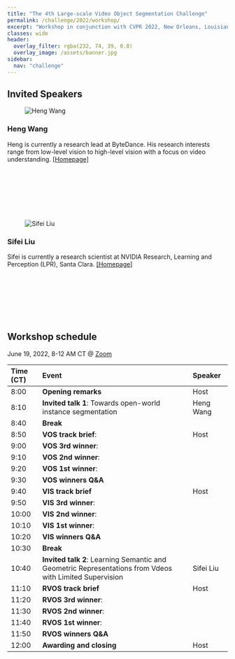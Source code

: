 ```yaml
---
title: "The 4th Large-scale Video Object Segmentation Challenge"
permalink: /challenge/2022/workshop/
excerpt: "Workshop in conjunction with CVPR 2022, New Orleans, Louisiana"
classes: wide
header:
  overlay_filter: rgba(232, 74, 39, 0.8)
  overlay_image: /assets/banner.jpg
sidebar:
  nav: "challenge"
---
```


## Invited Speakers

<figure style="width: 150px" class="align-left">
  <img src="{{ site.baseurl }}/assets/people/HengWang.jpg" alt="Heng Wang">
</figure>

### Heng Wang
Heng is currently a research lead at ByteDance. His research interests range from low-level vision to high-level vision with a focus on video understanding.
[[Homepage]](https://hengcv.github.io/)

<br />
<br />
<br />
<br />
<br />
<br />

<figure style="width: 150px" class="align-left">
  <img src="{{ site.baseurl }}/assets/people/Sifei Liu.jpg" alt="Sifei Liu">
</figure>

### Sifei Liu
Sifei is currently a research scientist at NVIDIA Research, Learning and Perception (LPR), Santa Clara. 
[[Homepage]](https://www.sifeiliu.net/)

<br />
<br />
<br />
<br />
<br />
<br />



## Workshop schedule
June 19, 2022, 8-12 AM CT @ [Zoom]()

| Time (CT)    | Event     | Speaker    |
|:-------------|:----------|:-----------|
| 8:00 | **Opening remarks** | Host |
| 8:10 | **Invited talk 1**: Towards open-world instance segmentation | Heng Wang |
| 8:40 | **Break** | |
| 8:50 | **VOS track brief**: | Host |
| 9:00 | **VOS 3rd winner**:  |  |
| 9:10 | **VOS 2nd winner**:  |  |
| 9:20 | **VOS 1st winner**:  | |
| 9:30 | **VOS winners Q&A** | |
| 9:40 | **VIS track brief** | Host |
| 9:50 | **VIS 3rd winner**:  |  |
| 10:00 | **VIS 2nd winner**: |  |
| 10:10 | **VIS 1st winner**:  | |
| 10:20 | **VIS winners Q&A** | |
| 10:30 | **Break** | |
| 10:40 | **Invited talk 2**: Learning Semantic and Geometric Representations from Vdeos with Limited Supervision  | Sifei Liu |
| 11:10 | **RVOS track brief** | Host |
| 11:20 | **RVOS 3rd winner**: | | 
| 11:30 | **RVOS 2nd winner**: | | 
| 11:40 | **RVOS 1st winner**: | | 
| 11:50 | **RVOS winners Q&A**  | |
| 12:00 | **Awarding and closing** | Host |
